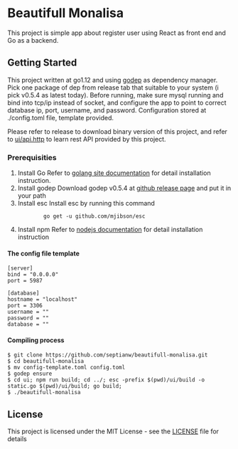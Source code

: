 # Beautifull Monalisa

This project is simple app about register user using React as front end and Go as a backend.

## Getting Started

This project written at go1.12 and using [godep]("https://github.com/golang/dep") as dependency manager.
Pick one package of dep from release tab that suitable to your system (i pick v0.5.4 as latest today).
Before running, make sure mysql running and bind into tcp/ip instead of socket, and configure the app
to point to correct database ip, port, username, and password. Configuration stored at ./config.toml file, template provided.

Please refer to release to download binary version of this project, and refer to [ui/api.http](ui/api.http) to learn rest API provided by this project.

### Prerequisities

1. Install Go
   Refer to [golang site documentation]("https://golang.org/") for detail installation instruction.
2. Install godep
   Download godep v0.5.4 at [github release page]("https://github.com/golang/dep/releases") and put it in your path
3. Install esc
   Install esc by running this command
   ```
           go get -u github.com/mjibson/esc
   ```
4. Install npm
   Refer to [nodejs documentation]("https://nodejs.org/en/download/") for detail installation instruction

#### The config file template
```
[server]
bind = "0.0.0.0"
port = 5987

[database]
hostname = "localhost"
port = 3306
username = ""
password = ""
database = ""
```

#### Compiling process
```
$ git clone https://github.com/septianw/beautifull-monalisa.git
$ cd beautifull-monalisa
$ mv config-template.toml config.toml
$ godep ensure
$ cd ui; npm run build; cd ../; esc -prefix $(pwd)/ui/build -o static.go $(pwd)/ui/build; go build;
$ ./beautifull-monalisa
```

## License

This project is licensed under the MIT License - see the [LICENSE](LICENSE) file for details

